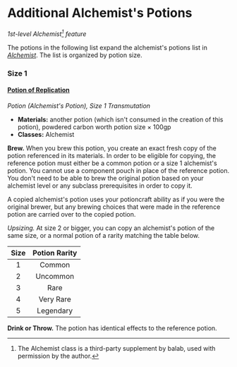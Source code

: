 # Additional Alchemist's Potions

_1st-level Alchemist[^🧪] feature_

The potions in the following list expand the alchemist's potions list in _[Alchemist](https://docs.google.com/document/d/1FbBScXvWzPKRo62ZlqXcIMgUd_KPYoqCkMa2ZtYBN8c)_. The list is organized by potion size.

### Size 1

#### [Potion of Replication](https://github.com/mpanighetti/dnd5e-magic-items/blob/main/potions/potion-of-replication.md)

_Potion (Alchemist's Potion), Size 1 Transmutation_

- **Materials:** another potion (which isn't consumed in the creation of this potion), powdered carbon worth potion size × 100gp
- **Classes:** Alchemist

**Brew.** When you brew this potion, you create an exact fresh copy of the potion referenced in its materials. In order to be eligible for copying, the reference potion must either be a common potion or a size 1 alchemist's potion. You cannot use a component pouch in place of the reference potion. You don't need to be able to brew the original potion based on your alchemist level or any subclass prerequisites in order to copy it.

A copied alchemist's potion uses your potioncraft ability as if you were the original brewer, but any brewing choices that were made in the reference potion are carried over to the copied potion.

_Upsizing._ At size 2 or bigger, you can copy an alchemist's potion of the same size, or a normal potion of a rarity matching the table below.

| Size | Potion Rarity |
|:----:|:-------------:|
|  1   |     Common    |
|  2   |    Uncommon   |
|  3   |      Rare     |
|  4   |   Very Rare   |
|  5   |   Legendary   |

**Drink or Throw.** The potion has identical effects to the reference potion.

[^🧪]: The Alchemist class is a third-party supplement by balab, used with permission by the author.
